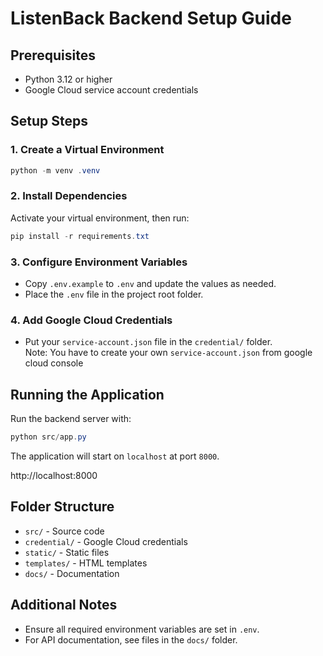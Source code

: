 # ListenBack Backend Setup Guide

## Prerequisites
- Python 3.12 or higher
- Google Cloud service account credentials

## Setup Steps

### 1. Create a Virtual Environment
```powershell
python -m venv .venv
```

### 2. Install Dependencies
Activate your virtual environment, then run:
```powershell
pip install -r requirements.txt
```

### 3. Configure Environment Variables
- Copy `.env.example` to `.env` and update the values as needed.
- Place the `.env` file in the project root folder.

### 4. Add Google Cloud Credentials
- Put your `service-account.json` file in the `credential/` folder.  
Note: You have to create your own `service-account.json` from google cloud console

## Running the Application
Run the backend server with:
```powershell
python src/app.py
```

The application will start on `localhost` at port `8000`.

http://localhost:8000  

## Folder Structure
- `src/` - Source code
- `credential/` - Google Cloud credentials
- `static/` - Static files
- `templates/` - HTML templates
- `docs/` - Documentation

## Additional Notes
- Ensure all required environment variables are set in `.env`.
- For API documentation, see files in the `docs/` folder.
